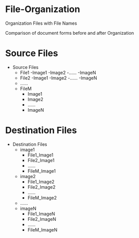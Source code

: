 # File-Organization
Organization Files with File Names

Comparison of document forms before and after Organization
# Source Files
- Source Files
  - File1
    -Image1
    -Image2
    -……
    -ImageN
  - File2
    -Image1
    -Image2
    -……
    -ImageN
  - ……
  - FileM
    - Image1
    - Image2
    - ……
    - ImageN
  
  
# Destination Files
- Destination Files
  - image1
    - File1_Image1
    - File2_Image1
    - ……
    - FileM_Image1
  - image2
    - File1_Image2
    - File2_Image2
    - ……
    - FileM_Image2
  - ……
  - imageN
    - File1_ImageN
    - File2_ImageN
    - ……
    - FileM_ImageN

